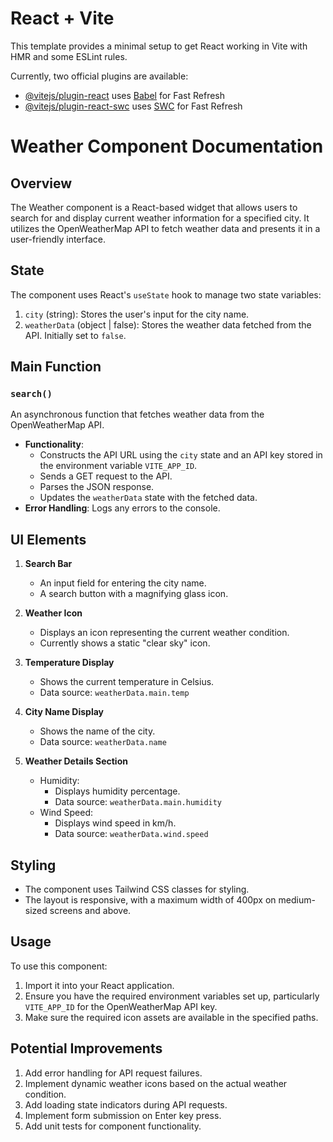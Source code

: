 # React + Vite

This template provides a minimal setup to get React working in Vite with HMR and some ESLint rules.

Currently, two official plugins are available:

- [@vitejs/plugin-react](https://github.com/vitejs/vite-plugin-react/blob/main/packages/plugin-react/README.md) uses [Babel](https://babeljs.io/) for Fast Refresh
- [@vitejs/plugin-react-swc](https://github.com/vitejs/vite-plugin-react-swc) uses [SWC](https://swc.rs/) for Fast Refresh
# Weather Component Documentation

## Overview
The Weather component is a React-based widget that allows users to search for and display current weather information for a specified city. It utilizes the OpenWeatherMap API to fetch weather data and presents it in a user-friendly interface.

## State
The component uses React's `useState` hook to manage two state variables:

1. `city` (string): Stores the user's input for the city name.
2. `weatherData` (object | false): Stores the weather data fetched from the API. Initially set to `false`.

## Main Function

### `search()`
An asynchronous function that fetches weather data from the OpenWeatherMap API.

- **Functionality**:
    - Constructs the API URL using the `city` state and an API key stored in the environment variable `VITE_APP_ID`.
    - Sends a GET request to the API.
    - Parses the JSON response.
    - Updates the `weatherData` state with the fetched data.
- **Error Handling**: Logs any errors to the console.

## UI Elements

1. **Search Bar**
    - An input field for entering the city name.
    - A search button with a magnifying glass icon.

2. **Weather Icon**
    - Displays an icon representing the current weather condition.
    - Currently shows a static "clear sky" icon.

3. **Temperature Display**
    - Shows the current temperature in Celsius.
    - Data source: `weatherData.main.temp`

4. **City Name Display**
    - Shows the name of the city.
    - Data source: `weatherData.name`

5. **Weather Details Section**
    - Humidity:
        - Displays humidity percentage.
        - Data source: `weatherData.main.humidity`
    - Wind Speed:
        - Displays wind speed in km/h.
        - Data source: `weatherData.wind.speed`

## Styling
- The component uses Tailwind CSS classes for styling.
- The layout is responsive, with a maximum width of 400px on medium-sized screens and above.

## Usage
To use this component:
1. Import it into your React application.
2. Ensure you have the required environment variables set up, particularly `VITE_APP_ID` for the OpenWeatherMap API key.
3. Make sure the required icon assets are available in the specified paths.

## Potential Improvements
1. Add error handling for API request failures.
2. Implement dynamic weather icons based on the actual weather condition.
3. Add loading state indicators during API requests.
4. Implement form submission on Enter key press.
5. Add unit tests for component functionality.